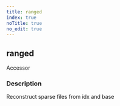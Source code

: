 ```yaml
---
title: ranged
index: true
noTitle: true
no_edit: true
---
```




<div class="vql_item"></div>


## ranged
<span class='vql_type label label-warning pull-right page-header'>Accessor</span>


### Description

Reconstruct sparse files from idx and base

